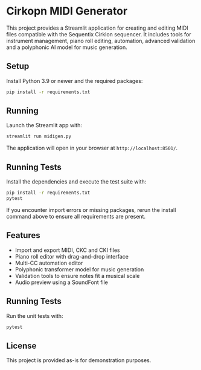 # Cirkopn MIDI Generator

This project provides a Streamlit application for creating and editing MIDI files compatible with the Sequentix Cirklon sequencer. It includes tools for instrument management, piano roll editing, automation, advanced validation and a polyphonic AI model for music generation.

## Setup

Install Python 3.9 or newer and the required packages:

```bash
pip install -r requirements.txt
```

## Running

Launch the Streamlit app with:

```bash
streamlit run midigen.py
```

The application will open in your browser at `http://localhost:8501/`.

## Running Tests

Install the dependencies and execute the test suite with:

```bash
pip install -r requirements.txt
pytest
```

If you encounter import errors or missing packages, rerun the install command above to ensure all requirements are present.

## Features

* Import and export MIDI, CKC and CKI files
* Piano roll editor with drag-and-drop interface
* Multi-CC automation editor
* Polyphonic transformer model for music generation
* Validation tools to ensure notes fit a musical scale
* Audio preview using a SoundFont file

## Running Tests

Run the unit tests with:

```bash
pytest
```

## License

This project is provided as-is for demonstration purposes.
